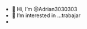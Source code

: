 - 👋 Hi, I’m @Adrian3030303
- 👀 I’m interested in ...trabajar
- 




<!---
Adrian3030303/Adrian3030303 is a ✨ special ✨ repository because its `README.md` (this file) appears on your GitHub profile.
You can click the Preview link to take a look at your changes.
--->
